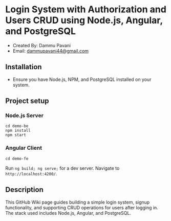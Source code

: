 # Login System with Authorization and Users CRUD using Node.js, Angular, and PostgreSQL

* Created By: Dammu Pavani
* Email: dammupavani44@gmail.com

## Installation
* Ensure you have Node.js, NPM, and PostgreSQL installed on your system.

## Project setup

### Node.js Server
```
cd demo-be
npm install
npm start
```

### Angular Client
```
cd demo-fe
```
Run `ng build; ng serve;` for a dev server. Navigate to `http://localhost:4200/`.


## Description
This GitHub Wiki page guides building a simple login system, signup functionality, and supporting CRUD operations for users after logging in. The stack used includes Node.js, Angular, and PostgreSQL.
